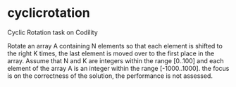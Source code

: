 # cyclicrotation
Cyclic Rotation task on Codility

Rotate an array A containing N elements so that each element is shifted to the right K times, the last element is moved over to the first place in the array.
Assume that N and K are integers within the range [0..100] and each element of the array A is an integer within the range [-1000..1000]. 
the focus is on the correctness of the solution, the performance is not assessed.

